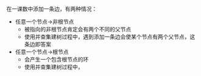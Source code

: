 在一课数中添加一条边，有两种情况：
- 任意一个节点->非根节点
    - 被指向的非根节点肯定会有两个不同的父节点
    - 使用并查集建树过程中，遇到添加一条边会使某个节点有两个父节点，这条边即答案
- 任意一个节点->根节点
    - 会产生一个包含根节点的环
    - 使用并查集建树过程中，